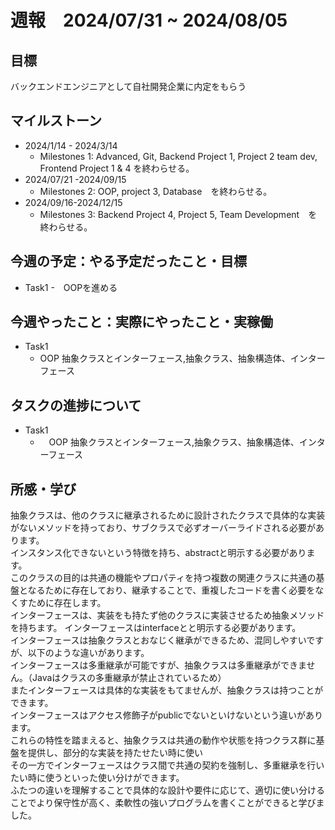 # 週報　2024/07/31 ~ 2024/08/05
## 目標   
バックエンドエンジニアとして自社開発企業に内定をもらう

## マイルストーン
- 2024/1/14 - 2024/3/14
  - Milestones 1: Advanced, Git, Backend Project 1, Project 2 team dev, Frontend Project 1 & 4 を終わらせる。
- 2024/07/21 -2024/09/15
  - Milestones 2: OOP, project 3, Database　を終わらせる。
- 2024/09/16-2024/12/15
  - Milestones 3: Backend Project 4, Project 5, Team Development　を終わらせる。
   
## 今週の予定：やる予定だったこと・目標
  - Task1
    -　OOPを進める
    
## 今週やったこと：実際にやったこと・実稼働
- Task1
  - OOP 抽象クラスとインターフェース,抽象クラス、抽象構造体、インターフェース

## タスクの進捗について
- Task1
  - 　OOP 抽象クラスとインターフェース,抽象クラス、抽象構造体、インターフェース
## 所感・学び

 抽象クラスは、他のクラスに継承されるために設計されたクラスで具体的な実装がないメソッドを持っており、サブクラスで必ずオーバーライドされる必要があります。  
 インスタンス化できないという特徴を持ち、abstractと明示する必要があります。  
 このクラスの目的は共通の機能やプロパティを持つ複数の関連クラスに共通の基盤となるために存在しており、継承することで、重複したコードを書く必要をなくすために存在します。  
 インターフェースは、実装をも持たず他のクラスに実装させるため抽象メソッドを持ちます。 
 インターフェースはinterfaceとと明示する必要があります。  
 インターフェースは抽象クラスとおなじく継承ができるため、混同しやすいですが、以下のような違いがあります。  
 インターフェースは多重継承が可能ですが、抽象クラスは多重継承ができません。（Javaはクラスの多重継承が禁止されているため）  
 またインターフェースは具体的な実装をもてませんが、抽象クラスは持つことができます。  
 インターフェースはアクセス修飾子がpublicでないといけないという違いがあります。  
 これらの特性を踏まえると、抽象クラスは共通の動作や状態を持つクラス群に基盤を提供し、部分的な実装を持たせたい時に使い  
 その一方でインターフェースはクラス間で共通の契約を強制し、多重継承を行いたい時に使うといった使い分けができます。  
 ふたつの違いを理解することで具体的な設計や要件に応じて、適切に使い分けることでより保守性が高く、柔軟性の強いプログラムを書くことができると学びました。  
